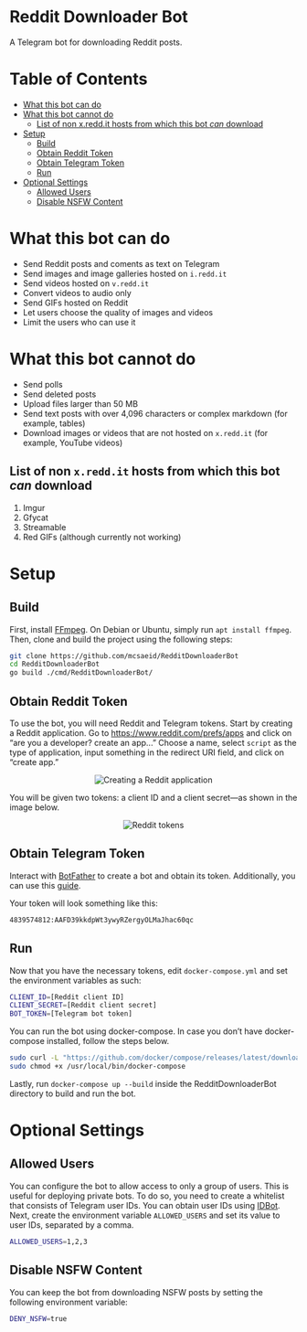 # Reddit Downloader Bot

A Telegram bot for downloading Reddit posts.

Table of Contents
=================
  * [What this bot can do](#what-this-bot-can-do)
  * [What this bot cannot do](#what-this-bot-cannot-do)
    * [List of non x.redd.it hosts from which this bot *can* download](#list-of-non-xreddit-hosts-from-which-this-bot-can-download)
  * [Setup](#setup)
    * [Build](#build)
    * [Obtain Reddit Token](#obtain-reddit-token)
    * [Obtain Telegram Token](#obtain-telegram-token)
    * [Run](#run)
  * [Optional Settings](#optional-settings)
    * [Allowed Users](#allowed-users)  
    * [Disable NSFW Content](disable-nsfw-content)

# What this bot can do

* Send Reddit posts and coments as text on Telegram
* Send images and image galleries hosted on `i.redd.it`
* Send videos hosted on `v.redd.it`
* Convert videos to audio only
* Send GIFs hosted on Reddit
* Let users choose the quality of images and videos
* Limit the users who can use it

# What this bot cannot do

* Send polls
* Send deleted posts
* Upload files larger than 50 MB
* Send text posts with over 4,096 characters or complex markdown (for example, tables)
* Download images or videos that are not hosted on `x.redd.it` (for example, YouTube videos)

## List of non `x.redd.it` hosts from which this bot *can* download

1. Imgur
2. Gfycat
3. Streamable
4. Red GIFs (although currently not working)

# Setup

## Build

First, install [FFmpeg](https://www.ffmpeg.org). On Debian or Ubuntu, simply run `apt install ffmpeg`. Then, clone and build the project using the following steps:

```bash
git clone https://github.com/mcsaeid/RedditDownloaderBot
cd RedditDownloaderBot
go build ./cmd/RedditDownloaderBot/
```

## Obtain Reddit Token

To use the bot, you will need Reddit and Telegram tokens. Start by creating a Reddit application. Go to https://www.reddit.com/prefs/apps and click on “are you a developer? create an app...” Choose a name, select `script` as the type of application, input something in the redirect URI field, and click on “create app.”

<p align="center">
  <img src="https://user-images.githubusercontent.com/63400670/215763728-f4242f17-46bd-421b-ab1c-493d1ec49f3b.png" alt="Creating a Reddit application"/>
</p>

You will be given two tokens: a client ID and a client secret—as shown in the image below.

<p align="center">
  <img src="https://user-images.githubusercontent.com/63400670/215763740-7e4e771e-1c40-47a8-95fb-3227dd130a82.png" alt="Reddit tokens"/>
</p>

## Obtain Telegram Token

Interact with [BotFather](https://t.me/BotFather) to create a bot and obtain its token. Additionally, you can use this [guide](https://core.telegram.org/bots/tutorial#obtain-your-bot-token).

Your token will look something like this:

```bash
4839574812:AAFD39kkdpWt3ywyRZergyOLMaJhac60qc
```

## Run

Now that you have the necessary tokens, edit `docker-compose.yml` and set the environment variables as such:

```bash
CLIENT_ID=[Reddit client ID]
CLIENT_SECRET=[Reddit client secret]
BOT_TOKEN=[Telegram bot token]
```

You can run the bot using docker-compose. In case you don’t have docker-compose installed, follow the steps below.

```bash
sudo curl -L "https://github.com/docker/compose/releases/latest/download/docker-compose-linux-x86_64" -o /usr/local/bin/docker-compose
sudo chmod +x /usr/local/bin/docker-compose
```

Lastly, run `docker-compose up --build` inside the RedditDownloaderBot directory to build and run the bot.

# Optional Settings

## Allowed Users

You can configure the bot to allow access to only a group of users. This is useful for deploying private bots. To do so, you need to create a whitelist that consists of Telegram user IDs. You can obtain user IDs using [IDBot](https://t.me/myidbot). Next, create the environment variable `ALLOWED_USERS` and set its value to user IDs, separated by a comma.

```bash
ALLOWED_USERS=1,2,3
```

## Disable NSFW Content

You can keep the bot from downloading NSFW posts by setting the following environment variable:

```bash
DENY_NSFW=true
```
